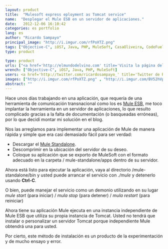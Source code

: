 ```yaml
---
layout: product
title:  "Mulesoft express eployment as Tomcat service"
name:  "Desplegar el Mule ESB en un servidor de aplicaciones."
date:   2012-12-06 16:10:42
categories: es portfolio
lang: es
author: "Ricardo Sampayo"
principal_image: "http://i.imgur.com/rfPoXTZ.png"
tags: ["Objective-C", iOS7, Java, PHP, MuleSoft, CasaOliveira, CodeFuel]
type: product

type: product
urls: ["<a href='http://elmundodelvino.com' title='Visita la página del cliente'>Casa Oliveira</a>", "<a href='http://www.codeFuel.me' title='Visita la página del desarrollador'>CodeFuel</a>"]
wrench: ["Objective-C", iOS7, Java, PHP, MuleSoft]
users: <a href='http://twitter.com/ricardosampayo_' title='Twitter de Ricardo Sampayo'>@ricardosampayo_</a>
images: ["http://i.imgur.com/rfPoXTZ.png" , "http://i.imgur.com/BV52hVp.png" , "http://i.imgur.com/QAAskjP.png", "http://i.imgur.com/mswXKDh.png", "http://i.imgur.com/wV7EyaZ.png"]
abstract: ""
---
```


Hace unos días trabajando en una aplicación, que requería de una herramienta de comunicación transnacional como los es [Mule ESB](http://www.mulesoft.org/), me toco implantar la herramienta en un servidor de aplicaciones, lo que resulto complicado gracias a la falta de documentación (o basqueadas erróneas), por lo que decidí montar mi solución en el blog. 

Nos las arreglamos para implementar una aplicación de Mule de manera rápida y simple que era casi demasiado fácil para ser verdad:

* Descargar el [Mule Standalone](http://www.mulesoft.org/download-mule-esb-community-edition).
* Descomprimir en la ubicación del servidor de su deseo.
* Coloque su aplicación que se exporto de MuleSoft con el formato adecuado en la carpeta / mule-standalone/apps dentro de su servidor.


Ahora está listo para ejecutar la aplicación, vaya al directorio /mule-standalone/bin y usted puede arrancar el servicio con *./mule* y detenerlo usando **Ctrl-C**.

O bien, puede manejar el servicio como un demonio utilizando en su lugar *mule start* (para iniciar) / *mula stop* (para detener) / *mula restart* (para reiniciar)

Ahora tiene su aplicación Mule ejecuta en una instancia independiente de Mule ESB que utiliza su propia instancia de Tomcat. Usted no tendrá que instalar o personalizar un servidor Tomcat porque independiente Mule obtendrá una para usted.

Por cierto, este método de instalación es un producto de la experimentación y de mucho ensayo y error.
